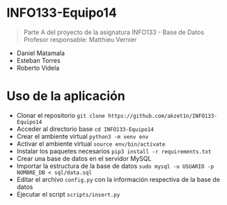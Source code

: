 # INFO133-Equipo14

> Parte A del proyecto de la asignatura INFO133 - Base de Datos
> Profesor responsable: Matthieu Vernier

- Daniel Matamala
- Esteban Torres
- Roberto Videla

# Uso de la aplicación

- Clonar el repositorio `git clone https://github.com/akzet1n/INFO133-Equipo14`
- Acceder al directorio base `cd INFO133-Equipo14`
- Crear el ambiente virtual `python3 -m venv env`
- Activar el ambiente virtual `source env/bin/activate`
- Instalar los paquetes necesarios `pip3 install -r requirements.txt`
- Crear una base de datos en el servidor MySQL
- Importar la estructura de la base de datos `sudo mysql -u USUARIO -p NOMBRE_DB < sql/data.sql`
- Editar el archivo `config.py` con la información respectiva de la base de datos
- Ejecutar el script `scripts/insert.py`